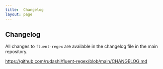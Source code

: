 ```yaml
---
title:  Changelog
layout: page
---
```


## Changelog

All changes to `fluent-regex` are available in the changelog file in the main repository.

<https://github.com/rudashi/fluent-regex/blob/main/CHANGELOG.md>